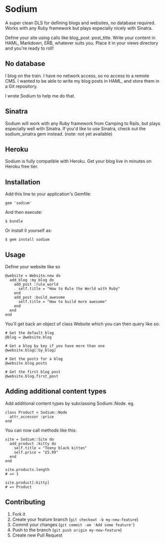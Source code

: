 # Sodium

A super clean DLS for defining blogs and websites, no database required. Works with any Ruby framework but plays especially nicely with Sinatra.

Define your site using calls like blog_post :post_title. Write your content in HAML, Markdown, ERB, whatever suits you. Place it in your views directory and you're ready to roll!

## No database

I blog on the train. I have no network access, so no access to a remote CMS. I wanted to be able to write my blog posts in HAML, and store them in a Git repository.

I wrote Sodium to help me do that.

## Sinatra

Sodium will work with any Ruby framework from Camping to Rails, but plays especially well with Sinatra. If you'd like to use Sinatra, check out the sodium_sinatra gem instead. (note: not yet available)

## Heroku

Sodium is fully compatible with Heroku. Get your blog live in minutes on Heroku free tier.

## Installation

Add this line to your application's Gemfile:

    gem 'sodium'

And then execute:

    $ bundle

Or install it yourself as:

    $ gem install sodium

## Usage

Define your website like so

    @website = Website.new do
      add_blog :my_blog do
        add_post :rule_world
          self.title = "How to Rule the World with Ruby"
        end
        add_post :build_awesome
          self.title = "How to build more awesome"
        end
      end
    end

You'll get back an object of class Website which you can then query like so:

    # Get the default blog
    @blog = @website.blog

    # Get a blog by key if you have more than one
    @website.blog[:by_blog]

    # Get the posts for a blog
    @website.blog.posts

    # Get the first blog post
    @website.blog.first_post

## Adding additional content types

Add additional content types by subclassing Sodium::Node. eg.

    class Product < Sodium::Node
      attr_accessor :price
    end

You can now call methods like this:

    site = Sodium::Site do
      add_product :kitty do
        self.title = "Teeny black kitten"
        self.price = "£5.99"
      end
    end

    site.products.length
    # => 1

    site.product[:kitty]
    # => Product

## Contributing

1. Fork it
2. Create your feature branch (`git checkout -b my-new-feature`)
3. Commit your changes (`git commit -am 'Add some feature'`)
4. Push to the branch (`git push origin my-new-feature`)
5. Create new Pull Request

